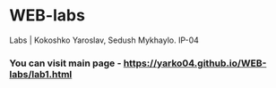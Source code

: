 # WEB-labs

Labs | Kokoshko Yaroslav, Sedush Mykhaylo. IP-04

### You can visit main page - https://yarko04.github.io/WEB-labs/lab1.html
